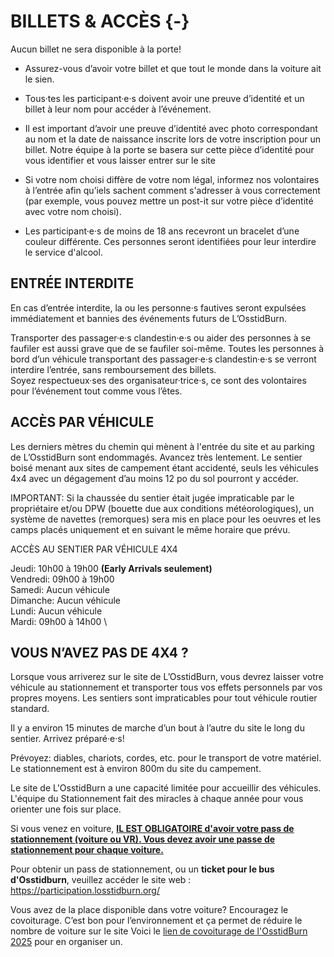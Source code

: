 # BILLETS & ACCÈS {-}

Aucun billet ne sera disponible à la porte!

* Assurez-vous d’avoir votre billet et que tout le monde dans la voiture ait le sien. 

* Tous·tes les participant·e·s doivent avoir une preuve d’identité et un billet à leur nom pour accéder à l’événement.

* Il est important d’avoir une preuve d’identité avec photo correspondant au nom et la date de naissance inscrite lors de votre inscription pour un billet. Notre équipe à la porte se basera sur cette pièce d’identité pour vous identifier et vous laisser entrer sur le site

* Si votre nom choisi diffère de votre nom légal, informez nos volontaires à l’entrée afin qu’iels sachent comment s'adresser à vous correctement (par exemple, vous pouvez mettre un post-it sur votre pièce d’identité avec votre nom choisi).

* Les participant·e·s de moins de 18 ans recevront un bracelet d’une couleur différente. Ces personnes seront identifiées pour leur interdire le service d'alcool.

<h2><span> ENTRÉE INTERDITE </span></h2> 

En cas d’entrée interdite, la ou les personne·s fautives seront expulsées immédiatement et bannies des événements futurs de L’OsstidBurn.  

Transporter des passager·e·s clandestin·e·s ou aider des personnes à se faufiler est aussi grave que de se faufiler soi-même. Toutes les personnes à bord d’un véhicule transportant des passager·e·s clandestin·e·s  se verront interdire l’entrée, sans remboursement des billets.  
Soyez respectueux·ses des organisateur·trice·s, ce sont des volontaires pour l’événement tout comme vous l’êtes.

<h2><span> ACCÈS PAR VÉHICULE </span></h2> 

Les derniers mètres du chemin qui mènent à l'entrée du site et au parking de L’OsstidBurn sont endommagés. Avancez très lentement. 
Le sentier boisé menant aux sites de campement étant accidenté, seuls les véhicules 4x4 avec un dégagement d’au moins 12 po du sol pourront y accéder. 

IMPORTANT: Si la chaussée du sentier était jugée impraticable par le propriétaire et/ou DPW (bouette due aux conditions météorologiques), un système de navettes (remorques) sera mis en place pour les oeuvres et les camps placés uniquement et en suivant le même horaire que prévu. 


ACCÈS AU SENTIER PAR VÉHICULE 4X4 

Jeudi: 10h00 à 19h00 **(Early Arrivals seulement)** \
Vendredi: 09h00 à 19h00 \
Samedi: Aucun véhicule \
Dimanche: Aucun véhicule \
Lundi: Aucun véhicule \
Mardi: 09h00 à 14h00 \

<h2><span> VOUS N’AVEZ PAS DE 4X4 ?  </span></h2> 

Lorsque vous arriverez sur le site de L’OsstidBurn, vous devrez laisser votre véhicule au stationnement et transporter tous vos effets personnels par vos propres moyens. Les sentiers sont impraticables pour tout véhicule routier standard.
 
Il y a environ 15 minutes de marche d’un bout à l’autre du site le long du sentier. Arrivez préparé·e·s!
 
Prévoyez: diables, chariots, cordes, etc. pour  le transport de votre matériel. Le stationnement est à environ 800m du site du campement. 


Le site de L'OsstidBurn a une capacité limitée pour accueillir des véhicules. L'équipe du Stationnement fait des miracles à chaque année pour vous orienter une fois sur place.

Si vous venez en voiture,  <span style="text-decoration:underline">**IL EST OBLIGATOIRE d'avoir votre pass de stationnement (voiture ou VR). Vous devez avoir une passe de stationnement pour chaque voiture.**</span>

Pour obtenir un pass de stationnement, ou un **ticket pour le bus d'Osstidburn**, veuillez accéder le site web : https://participation.losstidburn.org/

Vous avez de la place disponible dans votre voiture? Encouragez le covoiturage.
C’est bon pour l’environnement et ça permet de réduire le nombre de voiture sur le site 
Voici le [lien de covoiturage de l'OsstidBurn 2025](https://www.groupcarpool.com/t/25kbzo) pour en organiser un. 
 


